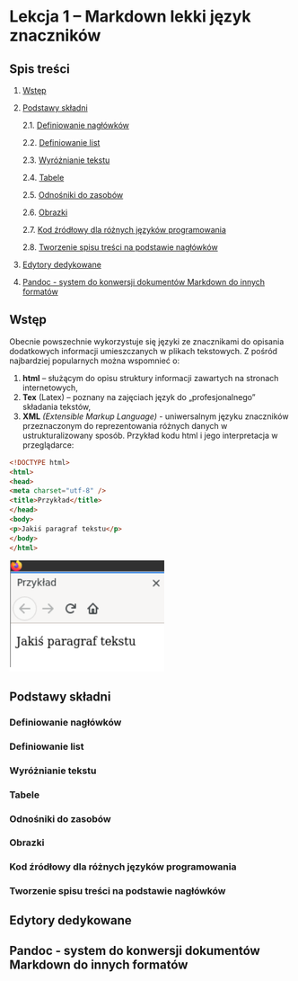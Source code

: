 # Lekcja 1 – Markdown lekki język znaczników 
## Spis treści
1. [Wstęp](#wstęp)
 
2. [Podstawy składni](#podstawy-składni)
   
    2.1. [Definiowanie nagłówków](#definiowanie-nagłówków)
   
    2.2. [Definiowanie list](#definiowanie-list)
   
    2.3. [Wyróżnianie tekstu](#wyróżnianie-tekstu)
   
    2.4. [Tabele](#tabele)
   
    2.5. [Odnośniki do zasobów](#odnośniki-do-zasobów)
   
    2.6. [Obrazki](#obrazki)
   
    2.7. [Kod źródłowy dla różnych języków programowania](#kod-źródłowy-dla-różnych-języków-programowania)
   
    2.8. [Tworzenie spisu treści na podstawie nagłówków](#tworzenie-spisu-treści-na-podstawie-nagłówków)
   
4. [Edytory dedykowane](#edytory-dedykowane)

5. [Pandoc - system do konwersji dokumentów Markdown do innych formatów](#pandoc---system-do-konwersji-dokumentów-markdown-do-innych-formatów)

## Wstęp
Obecnie powszechnie wykorzystuje się języki ze znacznikami do opisania dodatkowych informacji
umieszczanych w plikach tekstowych. Z pośród najbardziej popularnych można wspomnieć o:
1. **html** – służącym do opisu struktury informacji zawartych na stronach internetowych,
2. **Tex** (Latex) – poznany na zajęciach język do „profesjonalnego” składania tekstów,
3. **XML** *(Extensible Markup Language)* - uniwersalnym języku znaczników przeznaczonym
do reprezentowania różnych danych w ustrukturalizowany sposób.
Przykład kodu html i jego interpretacja w przeglądarce:
```html
<!DOCTYPE html>
<html>
<head>
<meta charset="utf-8" />
<title>Przykład</title>
</head>
<body>
<p>Jakiś paragraf tekstu</p>
</body>
</html>
```

![alt text](grafika1.png)
## Podstawy składni
### Definiowanie nagłówków
### Definiowanie list
### Wyróżnianie tekstu
### Tabele
### Odnośniki do zasobów
### Obrazki
### Kod źródłowy dla różnych języków programowania
### Tworzenie spisu treści na podstawie nagłówków
## Edytory dedykowane
## Pandoc - system do konwersji dokumentów Markdown do innych formatów
